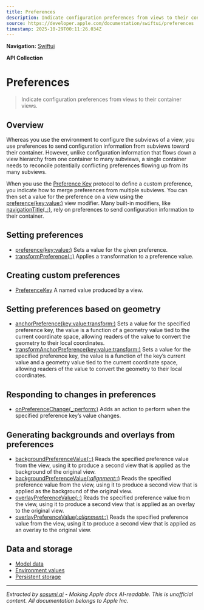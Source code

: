 ```yaml
---
title: Preferences
description: Indicate configuration preferences from views to their container views.
source: https://developer.apple.com/documentation/swiftui/preferences
timestamp: 2025-10-29T00:11:26.034Z
---
```


**Navigation:** [Swiftui](/documentation/swiftui)

**API Collection**

# Preferences

> Indicate configuration preferences from views to their container views.

## Overview

Whereas you use the environment to configure the subviews of a view, you use preferences to send configuration information from subviews toward their container. However, unlike configuration information that flows down a view hierarchy from one container to many subviews, a single container needs to reconcile potentially conflicting preferences flowing up from its many subviews.



When you use the [Preference Key](/documentation/swiftui/preferencekey) protocol to define a custom preference, you indicate how to merge preferences from multiple subviews. You can then set a value for the preference on a view using the [preference(key:value:)](/documentation/swiftui/view/preference(key:value:)) view modifier. Many built-in modifiers, like [navigationTitle(_:)](/documentation/swiftui/view/navigationtitle(_:)), rely on preferences to send configuration information to their container.

## Setting preferences

- [preference(key:value:)](/documentation/swiftui/view/preference(key:value:)) Sets a value for the given preference.
- [transformPreference(_:_:)](/documentation/swiftui/view/transformpreference(_:_:)) Applies a transformation to a preference value.

## Creating custom preferences

- [PreferenceKey](/documentation/swiftui/preferencekey) A named value produced by a view.

## Setting preferences based on geometry

- [anchorPreference(key:value:transform:)](/documentation/swiftui/view/anchorpreference(key:value:transform:)) Sets a value for the specified preference key, the value is a function of a geometry value tied to the current coordinate space, allowing readers of the value to convert the geometry to their local coordinates.
- [transformAnchorPreference(key:value:transform:)](/documentation/swiftui/view/transformanchorpreference(key:value:transform:)) Sets a value for the specified preference key, the value is a function of the key’s current value and a geometry value tied to the current coordinate space, allowing readers of the value to convert the geometry to their local coordinates.

## Responding to changes in preferences

- [onPreferenceChange(_:perform:)](/documentation/swiftui/view/onpreferencechange(_:perform:)) Adds an action to perform when the specified preference key’s value changes.

## Generating backgrounds and overlays from preferences

- [backgroundPreferenceValue(_:_:)](/documentation/swiftui/view/backgroundpreferencevalue(_:_:)) Reads the specified preference value from the view, using it to produce a second view that is applied as the background of the original view.
- [backgroundPreferenceValue(_:alignment:_:)](/documentation/swiftui/view/backgroundpreferencevalue(_:alignment:_:)) Reads the specified preference value from the view, using it to produce a second view that is applied as the background of the original view.
- [overlayPreferenceValue(_:_:)](/documentation/swiftui/view/overlaypreferencevalue(_:_:)) Reads the specified preference value from the view, using it to produce a second view that is applied as an overlay to the original view.
- [overlayPreferenceValue(_:alignment:_:)](/documentation/swiftui/view/overlaypreferencevalue(_:alignment:_:)) Reads the specified preference value from the view, using it to produce a second view that is applied as an overlay to the original view.

## Data and storage

- [Model data](/documentation/swiftui/model-data)
- [Environment values](/documentation/swiftui/environment-values)
- [Persistent storage](/documentation/swiftui/persistent-storage)

---

*Extracted by [sosumi.ai](https://sosumi.ai) - Making Apple docs AI-readable.*
*This is unofficial content. All documentation belongs to Apple Inc.*
